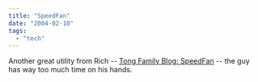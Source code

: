 ```yaml
---
title: "SpeedFan"
date: "2004-02-10"
tags: 
  - "tech"
---
```


Another great utility from Rich -- [Tong Family Blog: SpeedFan](http://www.tongfamily.com/geek/001385.html "Tong Family Blog: SpeedFan") -- the guy has way too much time on his hands.
